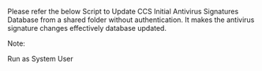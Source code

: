 Please refer the below Script to Update CCS Initial Antivirus Signatures Database from a shared folder without authentication.
It makes the antivirus signature changes effectively database updated. 

 

Note:

Run as System User